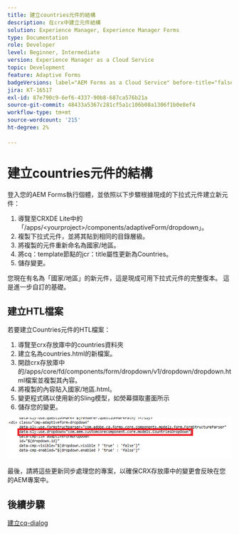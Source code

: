 ```yaml
---
title: 建立countries元件的結構
description: 在crx中建立元件結構
solution: Experience Manager, Experience Manager Forms
type: Documentation
role: Developer
level: Beginner, Intermediate
version: Experience Manager as a Cloud Service
topic: Development
feature: Adaptive Forms
badgeVersions: label="AEM Forms as a Cloud Service" before-title="false"
jira: KT-16517
exl-id: 87e790c9-6ef6-4337-90b8-687ca576b21a
source-git-commit: 48433a5367c281cf5a1c106b08a1306f1b0e8ef4
workflow-type: tm+mt
source-wordcount: '215'
ht-degree: 2%

---
```


# 建立countries元件的結構

登入您的AEM Forms執行個體，並依照以下步驟根據現成的下拉式元件建立新元件：

1. 導覽至CRXDE Lite中的「/apps/&lt;yourproject>/components/adaptiveForm/dropdown」。
2. 複製下拉式元件，並將其貼到相同的目錄層級。
3. 將複製的元件重新命名為國家/地區。
4. 將cq：template節點的jcr：title屬性更新為Countries。
5. 儲存變更。

您現在有名為「國家/地區」的新元件，這是現成可用下拉式元件的完整復本。 這是進一步自訂的基礎。

## 建立HTL檔案

若要建立Countries元件的HTL檔案：

1. 導覽至crx存放庫中的countries資料夾
2. 建立名為countries.html的新檔案。
3. 開啟crx存放庫中的/apps/core/fd/components/form/dropdown/v1/dropdown/dropdown.html檔案並複製其內容。
4. 將複製的內容貼入國家/地區.html。
5. 變更程式碼以使用新的Sling模型，如熒幕擷取畫面所示
6. 儲存您的變更。

![sling-model](assets/countriesdropdown.png)

最後，請將這些更新同步處理您的專案，以確保CRX存放庫中的變更會反映在您的AEM專案中。


## 後續步驟

[建立cq-dialog](./dialog.md)
